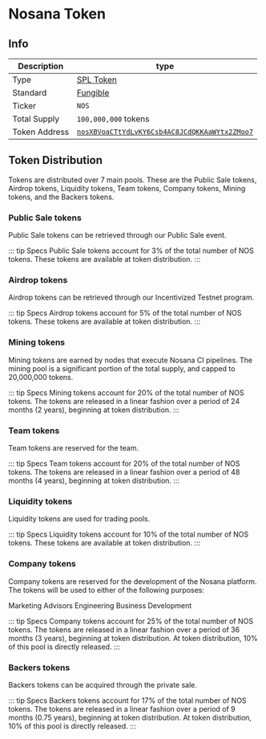 # Nosana Token <Badge type="tip" text="mainnet" vertical="middle" />

## Info

| Description   | type                                                                                                                             |
|---------------|----------------------------------------------------------------------------------------------------------------------------------|
| Type          | [SPL Token](https://spl.solana.com/token)                                                                                        |
| Standard      | [Fungible](https://docs.metaplex.com/programs/token-metadata/token-standard#the-fungible-standard)                               |
| Ticker        | `NOS`                                                                                                                            |
| Total Supply  | `100,000,000` tokens                                                                                                             |
| Token Address | [`nosXBVoaCTtYdLvKY6Csb4AC8JCdQKKAaWYtx2ZMoo7`](https://explorer.solana.com/address/nosXBVoaCTtYdLvKY6Csb4AC8JCdQKKAaWYtx2ZMoo7) |

## Token Distribution

Tokens are distributed over 7 main pools.
These are the Public Sale tokens, Airdrop tokens, Liquidity tokens, Team tokens, Company tokens, Mining tokens,
and the Backers tokens.

### Public Sale tokens

Public Sale tokens can be retrieved through our Public Sale event.

::: tip Specs
Public Sale tokens account for 3% of the total number of NOS tokens. These tokens are available at token distribution.
:::

### Airdrop tokens

Airdrop tokens can be retrieved through our Incentivized Testnet program.

::: tip Specs
Airdrop tokens account for 5% of the total number of NOS tokens. These tokens are available at token distribution.
:::

### Mining tokens

Mining tokens are earned by nodes that execute Nosana CI pipelines. The mining pool is a significant portion of the total supply, and capped to 20,000,000 tokens.

::: tip Specs
Mining tokens account for 20% of the total number of NOS tokens. The tokens are released in a linear fashion over a period of 24 months (2 years), beginning at token distribution.
:::

### Team tokens

Team tokens are reserved for the team.

::: tip Specs
Team tokens account for 20% of the total number of NOS tokens. The tokens are released in a linear fashion over a period of 48 months (4 years), beginning at token distribution.
:::

### Liquidity tokens

Liquidity tokens are used for trading pools.

::: tip Specs
Liquidity tokens account for 10% of the total number of NOS tokens. These tokens are available at token distribution.
:::

### Company tokens

Company tokens are reserved for the development of the Nosana platform. The tokens will be used to either of the following purposes:

Marketing
Advisors
Engineering
Business Development

::: tip Specs
Company tokens account for 25% of the total number of NOS tokens. The tokens are released in a linear fashion over a period of 36 months (3 years), beginning at token distribution. At token distribution, 10% of this pool is directly released.
:::

### Backers tokens

Backers tokens can be acquired through the private sale.

::: tip Specs
Backers tokens account for 17% of the total number of NOS tokens. The tokens are released in a linear fashion over a period of 9 months (0.75 years), beginning at token distribution. At token distribution, 10% of this pool is directly released.
:::
